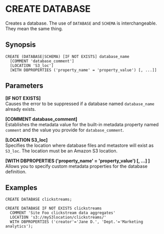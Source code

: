 # CREATE DATABASE<a name="create-database"></a>

Creates a database\. The use of `DATABASE` and `SCHEMA` is interchangeable\. They mean the same thing\.

## Synopsis<a name="synopsis"></a>

```
CREATE (DATABASE|SCHEMA) [IF NOT EXISTS] database_name
  [COMMENT 'database_comment']
  [LOCATION 'S3_loc']
  [WITH DBPROPERTIES ('property_name' = 'property_value') [, ...]]
```

## Parameters<a name="parameters"></a>

**\[IF NOT EXISTS\]**  
Causes the error to be suppressed if a database named `database_name` already exists\.

**\[COMMENT database\_comment\]**  
Establishes the metadata value for the built\-in metadata property named `comment` and the value you provide for `database_comment`\.

**\[LOCATION S3\_loc\]**  
Specifies the location where database files and metastore will exist as `S3_loc`\. The location must be an Amazon S3 location\.

**\[WITH DBPROPERTIES \('property\_name' = 'property\_value'\) \[, \.\.\.\] \]**  
Allows you to specify custom metadata properties for the database definition\.

## Examples<a name="examples"></a>

```
CREATE DATABASE clickstreams;
```

```
CREATE DATABASE IF NOT EXISTS clickstreams
  COMMENT 'Site Foo clickstream data aggregates'
  LOCATION 's3://myS3location/clickstreams/'
  WITH DBPROPERTIES ('creator'='Jane D.', 'Dept.'='Marketing analytics');
```